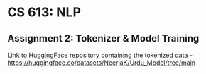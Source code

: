 
# CS 613: NLP
## Assignment 2: Tokenizer & Model Training

Link to HuggingFace repository containing the tokenized data -
https://huggingface.co/datasets/NeerjaK/Urdu_Model/tree/main


